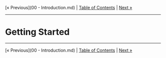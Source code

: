 [&laquo; Previous](00 - Introduction.md) | [Table of Contents](https://github.com/gbdrummer/symbiocss) | [Next &raquo;](/)

---

# Getting Started

---
[&laquo; Previous](00 - Introduction.md) | [Table of Contents](https://github.com/gbdrummer/symbiocss) | [Next &raquo;](/)
